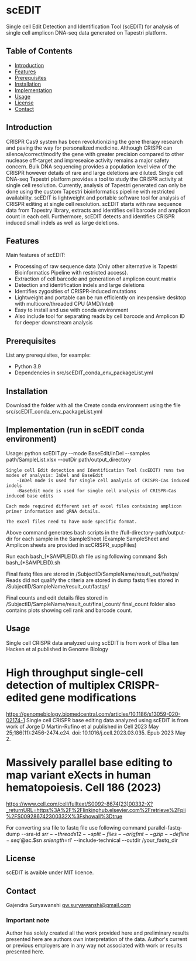 # scEDIT

Single cell Edit Detection and Identification Tool (scEDIT) for analysis of single cell amplicon DNA-seq data generated on Tapestri platform.

## Table of Contents

- [Introduction](#introduction)
- [Features](#features)
- [Prerequisites](#prerequisites)
- [Installation](#installation)
- [Implementation](#implementation)
- [Usage](#usage)
- [License](#license)
- [Contact](#contact)

## Introduction

CRISPR Cas9 system has been revolutionizing the gene therapy research and paving the way for personalized medicine. Although CRISPR can silence/correct/modify the gene with greater precision compared to other nuclease off-target and impreseaice activity remains a major safety concern. Bulk DNA sequencing provides a population level view of the CRISPR however details of rare and large deletions are diluted. Single cell DNA-seq Tapestri platform provides a tool to study the CRISPR activity at single cell resolution. Currently, analysis of Tapestri generated can only be done using the custom Tapestri bioinformatics pipeline with restricted availability. scEDIT is lightweight and portable software tool for analysis of CRISPR editing at single cell resolution. 
scEDIT starts with raw sequence data from Tapestry library, extracts and identifies cell barcode and amplicon count in each cell. Furthermore, scEDIT detects and identifies CRISPR induced small indels as well as large deletions.    

## Features

 Main features of scEDIT:

- Processing of raw sequence data (Only other alternative is Tapestri Bioinformatics Pipeline with restricted access).   
- Extraction of cell barcode and generation of amplicon count matrix
- Detection and identification indels and large deletions
- Identifies zygosities of CRISPR-induced mutations
- Lightweight and portable can be run efficiently on inexpensive desktop with multicore/threaded CPU (AMD/Intel) 
- Easy to install and use with conda environment
- Also include tool for separating reads by cell barcode and Amplicon ID for deeper downstream analysis

## Prerequisites

List any prerequisites, for example:

- Python 3.9
- Dependencies in src/scEDIT_conda_env_packageList.yml

## Installation
Download the folder with all the 
Create conda environment using the file src/scEDIT_conda_env_packageList.yml

## Implementation (run in scEDIT conda environment)
 
Usage: python scEDIT.py --mode BaseEdit/InDel --samples path/SampleList.xlsx --outDir path/output_directory

    Single cell Edit detection and Identification Tool (scEDIT) runs two modes of analysis: InDel and BaseEdit
        -InDel mode is used for single cell analysis of CRISPR-Cas induced indels 
        -BaseEdit mode is used for single cell analysis of CRISPR-Cas induced base edits
    
    Each mode required different set of excel files containing amplicon primer information and gRNA details.
    
    The excel files need to have mode specific format.

Above command generates bash scripts in the /full-directory-path/output-dir for each sample in the SampleSheet (Example SampleSheet and Amplicon sheets are provided in scCRISPR_suppFiles)

Run each bash_(*SAMPLEID).sh file using following command
$sh bash_(*SAMPLEID).sh


Final fastq files are stored in /SubjectID/SampleName/result_out/fastqs/
Reads did not qualify the criteria are stored in dump fastq files stored in /SubjectID/SampleName/result_out/fastqs/

Final counts and edit details files stored in /SubjectID/SampleName/result_out/final_count/
final_count folder also contains plots showing cell rank and barcode count. 

## Usage
Single cell CRISPR data analyzed using scEDIT is from work of Elisa ten Hacken et al published in Genome Biology
# High throughput single-cell detection of multiplex CRISPR-edited gene modifications
https://genomebiology.biomedcentral.com/articles/10.1186/s13059-020-02174-1
Single cell CRISPR base editing data analyzed using scEDIT is from work of Jorge D Martin-Rufino et al published in Cell
2023 May 25;186(11):2456-2474.e24. doi: 10.1016/j.cell.2023.03.035. Epub 2023 May 2. 
# Massively parallel base editing to map variant eXects in human hematopoiesis. Cell 186 (2023)
https://www.cell.com/cell/fulltext/S0092-8674(23)00332-X?_returnURL=https%3A%2F%2Flinkinghub.elsevier.com%2Fretrieve%2Fpii%2FS009286742300332X%3Fshowall%3Dtrue

For converting sra file to fastq file use following command
parallel-fastq-dump --sra-id $srr --threads 12 --split-files --origfmt --gzip --defline-seq '@$ac.$sn  $sn length=$rl' --include-technical --outdir /your_fastq_dir

## License
scEDIT is avaible under MIT licence.

## Contact
Gajendra Suryawanshi
gw.suryawanshi@gmail.com

### Important note
Author has solely created all the work provided here and preliminary results presented here are authors own interpretation of the data. Author's current or previous employers are in any way not associated with work or results presented here. 
